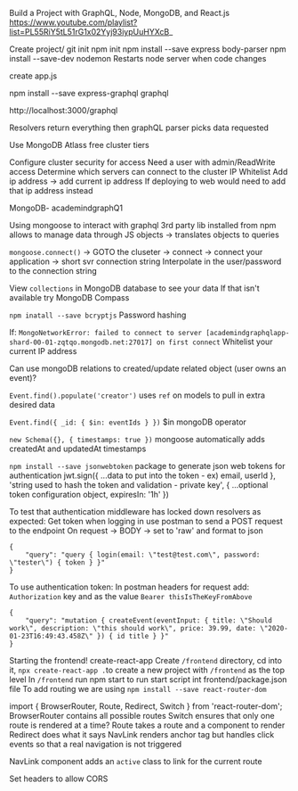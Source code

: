 Build a Project with GraphQL, Node, MongoDB, and React.js
https://www.youtube.com/playlist?list=PL55RiY5tL51rG1x02Yyj93iypUuHYXcB_

Create project/ git init
npm init
npm install --save express body-parser
npm install --save-dev nodemon
    Restarts node server when code changes

create app.js

npm install --save express-graphql graphql

http://localhost:3000/graphql

Resolvers return everything then graphQL parser picks data requested

Use MongoDB Atlass free cluster tiers

Configure cluster security for access
Need a user with admin/ReadWrite access
Determine which servers can connect to the cluster
    IP Whitelist
        Add ip address -> add current ip address
        If deploying to web would need to add that ip address instead

MongoDB- academindgraphQ1

Using mongoose to interact with graphql
    3rd party lib installed from npm
    allows to manage data through JS objects
        -> translates objects to queries

`mongoose.connect()` -> GOTO the cluseter -> connect -> connect your application -> short svr connection string
Interpolate in the user/password to the connection string

View `collections` in MongoDB database to see your data
If that isn't available try MongoDB Compass

`npm inatall --save bcryptjs` Password hashing

If: `MongoNetworkError: failed to connect to server [academindgraphqlapp-shard-00-01-zqtqo.mongodb.net:27017] on first connect`
Whitelist your current IP address

Can use mongoDB relations to created/update related object (user owns an event)?

`Event.find().populate('creator')` uses `ref` on models to pull in extra desired data

`Event.find({ _id: { $in: eventIds } })` $in mongoDB operator

`new Schema({}, { timestamps: true })` mongoose automatically adds createdAt and updatedAt timestamps

`npm install --save jsonwebtoken` package to generate json web tokens for authentication
    jwt.sign({ ...data to put into the token - ex) email, userId }, 'string used to hash the token and validation - private key', { ...optional token configuration object, expiresIn: '1h' })

To test that authentication middleware has locked down resolvers as expected:
Get token when logging in
use postman to send a POST request to the endpoint
On request -> BODY -> set to 'raw' and format to json
```
{
    "query": "query { login(email: \"test@test.com\", password: \"tester\") { token } }"
}
```

To use authentication token:
In postman headers for request add: `Authorization` key and as the value `Bearer thisIsTheKeyFromAbove`
```
{
    "query": "mutation { createEvent(eventInput: { title: \"Should work\", description: \"this should work\", price: 39.99, date: \"2020-01-23T16:49:43.458Z\" }) { id title } }"
}
```

Starting the frontend!
create-react-app
Create `/frontend` directory, cd into it, `npx create-react-app .`to create a new project with `/frontend` as the top level
In `/frontend` run npm start to run start script int frontend/package.json file
To add routing we are using `npm install --save react-router-dom`

import { BrowserRouter, Route, Redirect, Switch } from 'react-router-dom';
BrowserRouter contains all possible routes
Switch ensures that only one route is rendered at a time?
Route takes a route and a component to render
Redirect does what it says
NavLink renders anchor tag but handles click events so that a real navigation is not triggered

NavLink component adds an `active` class to link for the current route

Set headers to allow CORS